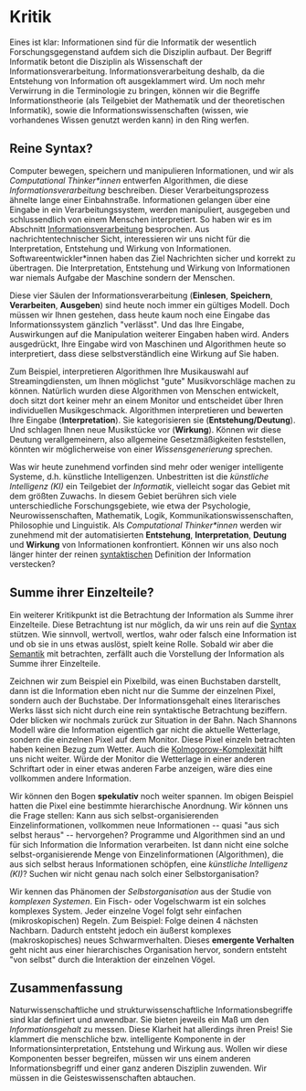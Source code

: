 # Kritik

Eines ist klar: Informationen sind für die Informatik der wesentlich Forschungsgegenstand aufdem sich die Disziplin aufbaut.
Der Begriff Informatik betont die Disziplin als Wissenschaft der Informationsverarbeitung.
Informationsverarbeitung deshalb, da die Entstehung von Information oft ausgeklammert wird.
Um noch mehr Verwirrung in die Terminologie zu bringen, können wir die Begriffe Informationstheorie (als Teilgebiet der Mathematik und der theoretischen Informatik), sowie die Informationswissenschaften (wissen, wie vorhandenes Wissen genutzt werden kann) in den Ring werfen.

## Reine Syntax?

Computer bewegen, speichern und manipulieren Informationen, und wir als *Computational Thinker\*innen* entwerfen Algorithmen, die diese *Informationsverarbeitung* beschreiben.
Dieser Verarbeitungsprozess ähnelte lange einer Einbahnstraße.
Informationen gelangen über eine Eingabe in ein Verarbeitungssystem, werden manipuliert, ausgegeben und schlussendlich von einem Menschen interpretiert.
So haben wir es im Abschnitt [Informationsverarbeitung](sec-information-processing) besprochen.
Aus nachrichtentechnischer Sicht, interessieren wir uns nicht für die Interpretation, Entstehung und Wirkung von Informationen.
Softwareentwickler\*innen haben das Ziel Nachrichten sicher und korrekt zu übertragen.
Die Interpretation, Entstehung und Wirkung von Informationen war niemals Aufgabe der Maschine sondern der Menschen.

Diese vier Säulen der Informationsverarbeitung (**Einlesen**, **Speichern**, **Verarbeiten**, **Ausgeben**) sind heute noch immer ein gültiges Modell.
Doch müssen wir Ihnen gestehen, dass heute kaum noch eine Eingabe das Informationssystem gänzlich "verlässt".
Und das Ihre Eingabe, Auswirkungen auf die Manipulation weiterer Eingaben haben wird.
Anders ausgedrückt, Ihre Eingabe wird von Maschinen und Algorithmen heute so interpretiert, dass diese selbstverständlich eine Wirkung auf Sie haben.

Zum Beispiel, interpretieren Algorithmen Ihre Musikauswahl auf Streamingdiensten, um Ihnen möglichst "gute" Musikvorschläge machen zu können.
Natürlich wurden diese Algorithmen von Menschen entwickelt, doch sitzt dort keiner mehr an einem Monitor und entscheidet über Ihren individuellen Musikgeschmack.
Algorithmen interpretieren und bewerten Ihre Eingabe (**Interpretation**).
Sie kategorisieren sie (**Entstehung/Deutung**).
Und schlagen Ihnen neue Musikstücke vor (**Wirkung**).
Können wir diese Deutung verallgemeinern, also allgemeine Gesetzmäßigkeiten feststellen, könnten wir möglicherweise von einer *Wissensgenerierung* sprechen.

Was wir heute zunehmend vorfinden sind mehr oder weniger intelligente Systeme, d.h. künstliche Intelligenzen.
Unbestritten ist die *künstliche Intelligenz (KI)* ein Teilgebiet der *Informatik*, vielleicht sogar das Gebiet mit dem größten Zuwachs.
In diesem Gebiet berühren sich viele unterschiedliche Forschungsgebiete, wie etwa der Psychologie, Neurowissenschaften, Mathematik, Logik, Kommunikationswissenschaften, Philosophie und Linguistik.
Als *Computational Thinker\*innen* werden wir zunehmend mit der automatisierten **Entstehung**, **Interpretation**, **Deutung** und **Wirkung** von Informationen konfrontiert.
Können wir uns also noch länger hinter der reinen [syntaktischen](def-syntax) Definition der Information verstecken?

## Summe ihrer Einzelteile?

Ein weiterer Kritikpunkt ist die Betrachtung der Information als Summe ihrer Einzelteile.
Diese Betrachtung ist nur möglich, da wir uns rein auf die [Syntax](def-syntax) stützen.
Wie sinnvoll, wertvoll, wertlos, wahr oder falsch eine Information ist und ob sie in uns etwas auslöst, spielt keine Rolle.
Sobald wir aber die [Semantik](def-semantik) mit betrachten, zerfällt auch die Vorstellung der Information als Summe ihrer Einzelteile.

Zeichnen wir zum Beispiel ein Pixelbild, was einen Buchstaben darstellt, dann ist die Information eben nicht nur die Summe der einzelnen Pixel, sondern auch der Buchstabe.
Der Informationsgehalt eines literarisches Werks lässt sich nicht durch eine rein syntaktische Betrachtung beziffern.
Oder blicken wir nochmals zurück zur Situation in der Bahn.
Nach Shannons Modell wäre die Information eigentlich gar nicht die aktuelle Wetterlage, sondern die einzelnen Pixel auf dem Monitor.
Diese Pixel einzeln betrachten haben keinen Bezug zum Wetter.
Auch die [Kolmogorow-Komplexität](def-kolmogorow-complexity) hilft uns nicht weiter.
Würde der Monitor die Wetterlage in einer anderen Schriftart oder in einer etwas anderen Farbe anzeigen, wäre dies eine vollkommen andere Information.

Wir können den Bogen **spekulativ** noch weiter spannen.
Im obigen Beispiel hatten die Pixel eine bestimmte hierarchische Anordnung.
Wir können uns die Frage stellen: Kann aus sich selbst-organisierenden Einzelinformationen, vollkommen neue Informationen -- quasi "aus sich selbst heraus" -- hervorgehen?
Programme und Algorithmen sind an und für sich Information die Information verarbeiten.
Ist dann nicht eine solche selbst-organisierende Menge von Einzelinformationen (Algorithmen), die aus sich selbst heraus Informationen schöpfen, eine *künstliche Intelligenz (KI)*?
Suchen wir nicht genau nach solch einer Selbstorganisation?

Wir kennen das Phänomen der *Selbstorganisation* aus der Studie von *komplexen Systemen*.
Ein Fisch- oder Vogelschwarm ist ein solches komplexes System.
Jeder einzelne Vogel folgt sehr einfachen (mikroskopischen) Regeln.
Zum Beispiel: Folge deinen 4 nächsten Nachbarn.
Dadurch entsteht jedoch ein äußerst komplexes (makroskopisches) neues Schwarmverhalten.
Dieses **emergente Verhalten** geht nicht aus einer hierarchisches Organisation hervor, sondern entsteht "von selbst" durch die Interaktion der einzelnen Vögel.

## Zusammenfassung

Naturwissenschaftliche und strukturwissenschaftliche Informationsbegriffe sind klar definiert und anwendbar.
Sie bieten jeweils ein Maß um den *Informationsgehalt* zu messen.
Diese Klarheit hat allerdings ihren Preis!
Sie klammert die menschliche bzw. intelligente Komponente in der Informationsinterpretation, Entstehung und Wirkung aus.
Wollen wir diese Komponenten besser begreifen, müssen wir uns einem anderen Informationsbegriff und einer ganz anderen Disziplin zuwenden.
Wir müssen in die Geisteswissenschaften abtauchen.
